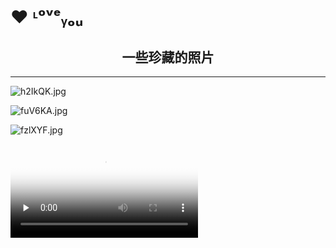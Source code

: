 
# ❤ ᶫᵒᵛᵉᵧₒᵤ

## <center>一些珍藏的照片</center>
***

![h2IkQK.jpg](https://z3.ax1x.com/2021/09/04/h2IkQK.jpg)

![fuV6KA.jpg](https://z3.ax1x.com/2021/08/06/fuV6KA.jpg)

![fzlXYF.jpg](https://z3.ax1x.com/2021/08/21/fzlXYF.jpg)

<video id="video" controls="" preload="none" poster="http://mwq-716820.github.io/QQ视频_4623f05e434460ccaad469254e7f43ef1626528540.jpg">
      <source id="mp4" src="http://mwq-716820.github.io/QQ视频_4623f05e434460ccaad469254e7f43ef1626528540.mp4" type="video/mp4">
      </video>
        


